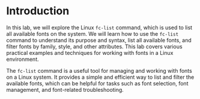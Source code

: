 # Introduction

In this lab, we will explore the Linux `fc-list` command, which is used to list all available fonts on the system. We will learn how to use the `fc-list` command to understand its purpose and syntax, list all available fonts, and filter fonts by family, style, and other attributes. This lab covers various practical examples and techniques for working with fonts in a Linux environment.

The `fc-list` command is a useful tool for managing and working with fonts on a Linux system. It provides a simple and efficient way to list and filter the available fonts, which can be helpful for tasks such as font selection, font management, and font-related troubleshooting.
